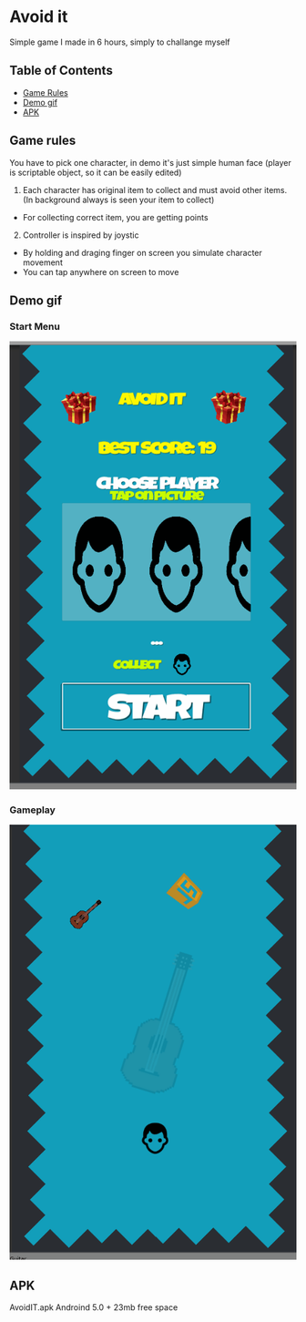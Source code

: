 # Avoid it
Simple game I made in 6 hours, simply to challange myself


## Table of Contents

- [Game Rules](#game-rules)
- [Demo gif](#demo-gif) 
- [APK](#apk)

## Game rules #
You have to pick one character, in demo it's just simple human face (player is scriptable object, so it can be easily edited)
1. Each character has original item to collect and must avoid other items. (In background always is seen your item to collect)
  - For collecting correct item, you are getting points
2. Controller is inspired by joystic 
  - By holding and draging finger on screen you simulate character movement
  - You can tap anywhere on screen to move
## Demo gif
### Start Menu
![](start.gif)

### Gameplay
![](gameplay.gif)

## APK ##
AvoidIT.apk 
Androind 5.0 + 
23mb free space

